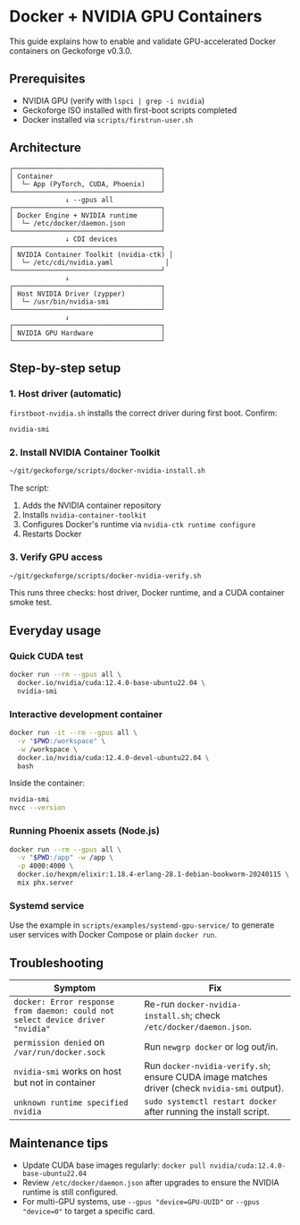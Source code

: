 # Docker + NVIDIA GPU Containers

This guide explains how to enable and validate GPU-accelerated Docker containers on Geckoforge v0.3.0.

## Prerequisites

- NVIDIA GPU (verify with `lspci | grep -i nvidia`)
- Geckoforge ISO installed with first-boot scripts completed
- Docker installed via `scripts/firstrun-user.sh`

## Architecture

```
┌─────────────────────────────────────┐
│ Container                           │
│  └─ App (PyTorch, CUDA, Phoenix)    │
└─────────────────────────────────────┘
              ↓ --gpus all
┌─────────────────────────────────────┐
│ Docker Engine + NVIDIA runtime      │
│  └─ /etc/docker/daemon.json         │
└─────────────────────────────────────┘
              ↓ CDI devices
┌─────────────────────────────────────┐
│ NVIDIA Container Toolkit (nvidia-ctk) │
│  └─ /etc/cdi/nvidia.yaml             │
└─────────────────────────────────────┘
              ↓
┌─────────────────────────────────────┐
│ Host NVIDIA Driver (zypper)         │
│  └─ /usr/bin/nvidia-smi             │
└─────────────────────────────────────┘
              ↓
┌─────────────────────────────────────┐
│ NVIDIA GPU Hardware                 │
└─────────────────────────────────────┘
```

## Step-by-step setup

### 1. Host driver (automatic)

`firstboot-nvidia.sh` installs the correct driver during first boot. Confirm:

```bash
nvidia-smi
```

### 2. Install NVIDIA Container Toolkit

```bash
~/git/geckoforge/scripts/docker-nvidia-install.sh
```

The script:

1. Adds the NVIDIA container repository
2. Installs `nvidia-container-toolkit`
3. Configures Docker's runtime via `nvidia-ctk runtime configure`
4. Restarts Docker

### 3. Verify GPU access

```bash
~/git/geckoforge/scripts/docker-nvidia-verify.sh
```

This runs three checks: host driver, Docker runtime, and a CUDA container smoke test.

## Everyday usage

### Quick CUDA test

```bash
docker run --rm --gpus all \
  docker.io/nvidia/cuda:12.4.0-base-ubuntu22.04 \
  nvidia-smi
```

### Interactive development container

```bash
docker run -it --rm --gpus all \
  -v "$PWD:/workspace" \
  -w /workspace \
  docker.io/nvidia/cuda:12.4.0-devel-ubuntu22.04 \
  bash
```

Inside the container:

```bash
nvidia-smi
nvcc --version
```

### Running Phoenix assets (Node.js)

```bash
docker run --rm --gpus all \
  -v "$PWD:/app" -w /app \
  -p 4000:4000 \
  docker.io/hexpm/elixir:1.18.4-erlang-28.1-debian-bookworm-20240115 \
  mix phx.server
```

### Systemd service

Use the example in `scripts/examples/systemd-gpu-service/` to generate user services with Docker Compose or plain `docker run`.

## Troubleshooting

| Symptom | Fix |
|---------|-----|
| `docker: Error response from daemon: could not select device driver "nvidia"` | Re-run `docker-nvidia-install.sh`; check `/etc/docker/daemon.json`. |
| `permission denied` on `/var/run/docker.sock` | Run `newgrp docker` or log out/in. |
| `nvidia-smi` works on host but not in container | Run `docker-nvidia-verify.sh`; ensure CUDA image matches driver (check `nvidia-smi` output). |
| `unknown runtime specified nvidia` | `sudo systemctl restart docker` after running the install script. |

## Maintenance tips

- Update CUDA base images regularly: `docker pull nvidia/cuda:12.4.0-base-ubuntu22.04`
- Review `/etc/docker/daemon.json` after upgrades to ensure the NVIDIA runtime is still configured.
- For multi-GPU systems, use `--gpus "device=GPU-UUID"` or `--gpus "device=0"` to target a specific card.